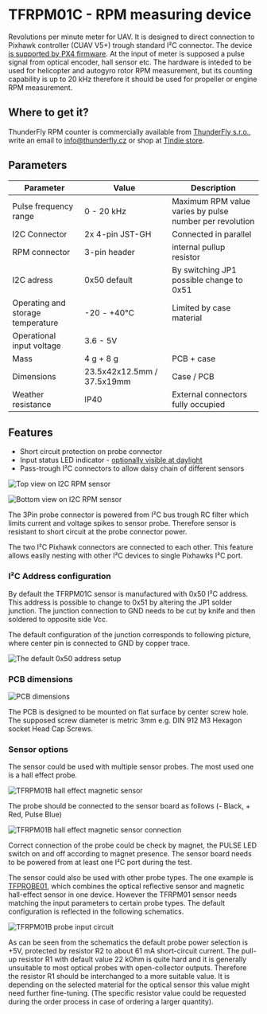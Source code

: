 # TFRPM01C - RPM measuring device

Revolutions per minute meter for UAV.
It is designed to direct connection to Pixhawk controller (CUAV V5+) trough standard I²C connector. The device [is supported by PX4 firmware](https://docs.px4.io/master/en/sensor/thunderfly_tachometer.html).
At the input of meter is supposed a pulse signal from optical encoder, hall sensor etc.
The hardware is inteded to be used for helicopter and autogyro rotor RPM measurement, but its counting capability is up to 20 kHz therefore it should be used for propeller or engine RPM measurement.

## Where to get it?

ThunderFly RPM counter is commercially available from [ThunderFly s.r.o.](https://www.thunderfly.cz/), write an email to info@thunderfly.cz or shop at [Tindie store](https://www.tindie.com/products/thunderfly/tfrpm01-drone-rpm-tachometer-sensor/).


## Parameters

| Parameter | Value | Description |
|-----------|-------|-------------|
| Pulse frequency range | 0 - 20 kHz | Maximum RPM value varies by pulse number per revolution |
| I2C Connector | 2x 4-pin JST-GH | Connected in parallel |
| RPM connector | 3-pin header | internal pullup resistor |
| I2C adress | 0x50 default | By switching JP1 possible change to 0x51 |
| Operating and storage temperature | -20 - +40°C | Limited by case material |
| Operational input voltage | 3.6 - 5V ||
| Mass | 4 g + 8 g | PCB + case |
| Dimensions | 23.5x42x12.5mm / 37.5x19mm | Case / PCB |
| Weather resistance | IP40 | External connectors fully occupied |

## Features

  * Short circuit protection on probe connector
  * Input status LED indicator - [optionally visible at daylight](/doc/README.md)
  * Pass-trough I²C connectors to allow daisy chain of different sensors


![Top view on I2C RPM sensor](/doc/img/TFRPM01B_top_big.jpg)

![Bottom view on I2C RPM sensor](/doc/img/TFRPM01B_bot_big.jpg)

The 3Pin probe connector is powered from I²C bus trough RC filter which limits current and voltage spikes to sensor probe.
Therefore sensor is resistant to short circuit at the probe connector power.

The two I²C Pixhawk connectors are connected to each other. This feature allows easily nesting with other I²C devices to single Pixhawks I²C port.

### I²C Address configuration

By default the TFRPM01C sensor is manufactured with 0x50 I²C address. This address is possible to change to 0x51 by altering the JP1 solder junction. The junction connection to GND needs to be cut by knife and then soldered to opposite side Vcc.

The default configuration of the junction corresponds to following picture, where center pin is connected to GND by copper trace.

![The default 0x50 address setup](/doc/img/JP1_address_0x50_config.png)


### PCB dimensions

![PCB dimensions](doc/img/TFRPM01C_PCB_dimensions.png)

The PCB is designed to be mounted on flat surface by center screw hole. The supposed screw diameter is metric 3mm e.g. DIN 912 M3 Hexagon socket Head Cap Screws. 


### Sensor options

The sensor could be used with multiple sensor probes. The most used one is a hall effect probe.


![TFRPM01B hall effect magnetic sensor](/doc/img/TFRPM01B_hall_sensor.jpg)

The probe should be connected to the sensor board as follows (- Black, + Red, Pulse Blue)

![TFRPM01B hall effect magnetic sensor connection](/doc/img/TFRPM01B_hall_connection.jpg)

Correct connection of the probe could be check by magnet, the PULSE LED switch on and off according to magnet presence. The sensor board needs to be powered from at least one I²C port during the test.

The sensor could also be used with other probe types. The one example is [TFPROBE01](https://github.com/ThunderFly-aerospace/TFPROBE01), which combines the optical reflective sensor and magnetic hall-effect sensor in one device. However the TFRPM01 sensor needs matching the input parameters to certain probe types. The default configuration is reflected in the following schematics.

![TFRPM01B probe input circuit](/doc/img/TFRPM01_pulse_counter_input.png)

As can be seen from the schematics the default probe power selection is +5V, protected by resistor R2 to about 61 mA short-circuit current. The pull-up resistor R1 with default value 22 kOhm is quite hard and it is generally unsuitable to most optical probes with open-collector outputs. Therefore the resistor R1 should be interchanged to a more suitable value. It is depending on the selected material for the optical sensor this value might need further fine-tuning. (The specific resistor value could be requested during the order process in case of ordering a larger quantity).
